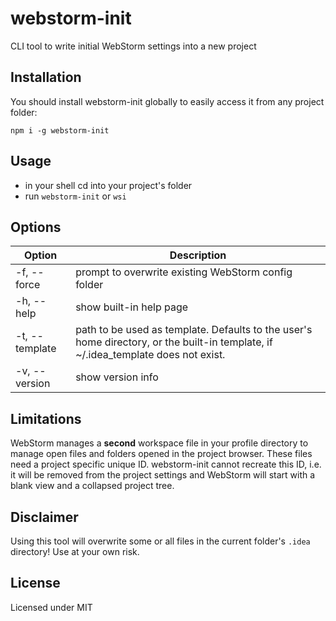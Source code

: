 # webstorm-init

CLI tool to write initial WebStorm settings into a new project

## Installation

You should install webstorm-init globally to easily access it from any project folder:

```
npm i -g webstorm-init
```

## Usage

- in your shell cd into your project's folder
- run `webstorm-init` or `wsi`

## Options

| Option         | Description                                                                                                                       |
| -------------- | --------------------------------------------------------------------------------------------------------------------------------- |
| -f, --force    | prompt to overwrite existing WebStorm config folder                                                                               |
| -h, --help     | show built-in help page                                                                                                           |
| -t, --template | path to be used as template. Defaults to the user's home directory, or the built-in template, if ~/.idea_template does not exist. |
| -v, --version  | show version info                                                                                                                 |

## Limitations

WebStorm manages a **second** workspace file in your profile directory to manage
open files and folders opened in the project browser. These files need a project specific unique ID. webstorm-init cannot recreate this ID, i.e. it will be removed from the project settings and WebStorm will start with a blank view and a collapsed project tree.

## Disclaimer

Using this tool will overwrite some or all files in the current folder's `.idea` directory! Use at your own risk.

## License

Licensed under MIT

